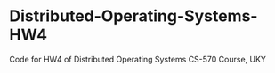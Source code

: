 # Distributed-Operating-Systems-HW4
Code for HW4 of Distributed Operating Systems CS-570 Course, UKY
